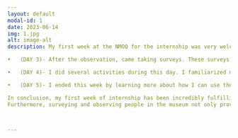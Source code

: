 ```yaml
---
layout: default
modal-id: 1
date: 2023-06-14
img: 1.jpg
alt: image-alt
description: My first week at the NMOQ for the internship was very welcoming and enjoyable. Each day I had something new to explore and this is summarised below - (DAY 1 AND 2)- Mr. Christophe gave me a quick visit of the National Museum of Qatar which included the  Permanent exhibition galleries, Old Palace and  quick tour of NMoQ’s Temporary Exhibitions (Pipilotti Rist and Olafur Eliasson). After that I joined the Lusail Museum team weekly meeting where I got introduced to the whole team. Lastly, I got started with the visitors’ observations to try to understand our visitors/users. The observations were recorded in a structured manner, noting down specific actions, reactions, and notable behaviors of the visitors. By the end of these two days, I had filled almost 20 observation sheets. 

•	(DAY 3)- After the observation, came taking surveys. These surveys were conducted at the end of visitors' museum tour in G12. I interacted with different types of people from all backgrounds and ages. These surveys were taken using Microsoft Forms and I was able to collect 18 responses from almost 40 people all together. After my day was completed, I attended the opening of the AI Digital Centre. It was wonderful to witness how NMoQ collaborated with Microsoft and have created this unique space for younger generation of Qatar to explore their talents and expand their interests in technology. 

•	(DAY 4)- I did several activities during this day. I familiarized myself with the Python libraries 'pandas' and 'matplotlib' using Jupyter Notebook, these would help with the data analysis and visualization of the observations and surveys that I have collected. I created a GitHub page to post my weekly internship activities over there. Moreover, I visited the AI Digital Centre with Mr. Christophe and got to know more about what exactly the team will be doing there. Lastly, I was introduced to Mr. Martin Harvey, NMoQ’s Head of AV and Digital Support. He gave me an in-depth tour of the server rooms and how the technology behind the Art Films (that are displayed in NMOQ) works. During my visit to the server rooms, I observed the meticulous organization and cooling systems in place to ensure optimal performance and data security. As for the syncing and projector alignment challenges, it became evident that maintaining consistent synchronization between multiple devices and aligning projectors accurately could be complex tasks, requiring constant monitoring and fine-tuning to ensure seamless operation and visual clarity. This really broadened my horizon on how much work behind the scenes goes unnoticed people and only those directly involved in these tasks truly understand and appreciate the dedicated professionals who ensure smooth operations behind the scenes. 

•	(DAY 5)- I ended this week by learning more about how I can use the python library tools to visualize my data and I also wrote a detailed report on my findings in the observations and surveys that I took. 

In conclusion, my first week of internship has been incredibly fulfilling. As a university student, transitioning into a professional work environment was a new experience that required some adaptation. However, I was fortunate to have a supportive supervisor and welcoming colleagues, which facilitated a smooth and quick adjustment process.
Furthermore, surveying and observing people in the museum not only provided me with valuable data for my research but also offered personal growth experience. As an introvert, the lockdown during the pandemic made it challenging for me to interact with people. However, conducting surveys and observations in the museum pushed me out of my comfort zone and allowed me to engage with visitors. 



---
```

